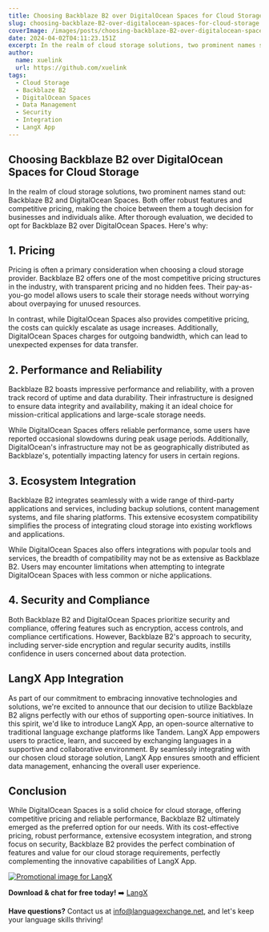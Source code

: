 ```yaml
---
title: Choosing Backblaze B2 over DigitalOcean Spaces for Cloud Storage
slug: choosing-backblaze-B2-over-digitalocean-spaces-for-cloud-storage
coverImage: /images/posts/choosing-backblaze-B2-over-digitalocean-spaces-for-cloud-storage.webp
date: 2024-04-02T04:11:23.151Z
excerpt: In the realm of cloud storage solutions, two prominent names stand out, Backblaze B2 and DigitalOcean Spaces. Both offer robust features and competitive pricing, making the choice between them a tough decision for businesses and individuals alike. After thorough evaluation, we decided to opt for Backblaze B2 over DigitalOcean Spaces.
author:
  name: xuelink
  url: https://github.com/xuelink
tags:
  - Cloud Storage
  - Backblaze B2
  - DigitalOcean Spaces
  - Data Management
  - Security
  - Integration
  - LangX App
---
```


<script>
  import Callout from "$lib/components/molecules/Callout.svelte";
  import CodeBlock from "$lib/components/molecules/CodeBlock.svelte";
  import Image from "$lib/components/atoms/Image.svelte";
</script>

## **Choosing Backblaze B2 over DigitalOcean Spaces for Cloud Storage**

In the realm of cloud storage solutions, two prominent names stand out: Backblaze B2 and DigitalOcean Spaces. Both offer robust features and competitive pricing, making the choice between them a tough decision for businesses and individuals alike. After thorough evaluation, we decided to opt for Backblaze B2 over DigitalOcean Spaces. Here's why:

## **1. Pricing**

Pricing is often a primary consideration when choosing a cloud storage provider. Backblaze B2 offers one of the most competitive pricing structures in the industry, with transparent pricing and no hidden fees. Their pay-as-you-go model allows users to scale their storage needs without worrying about overpaying for unused resources.

In contrast, while DigitalOcean Spaces also provides competitive pricing, the costs can quickly escalate as usage increases. Additionally, DigitalOcean Spaces charges for outgoing bandwidth, which can lead to unexpected expenses for data transfer.

## **2. Performance and Reliability**

Backblaze B2 boasts impressive performance and reliability, with a proven track record of uptime and data durability. Their infrastructure is designed to ensure data integrity and availability, making it an ideal choice for mission-critical applications and large-scale storage needs.

While DigitalOcean Spaces offers reliable performance, some users have reported occasional slowdowns during peak usage periods. Additionally, DigitalOcean's infrastructure may not be as geographically distributed as Backblaze's, potentially impacting latency for users in certain regions.

## **3. Ecosystem Integration**

Backblaze B2 integrates seamlessly with a wide range of third-party applications and services, including backup solutions, content management systems, and file sharing platforms. This extensive ecosystem compatibility simplifies the process of integrating cloud storage into existing workflows and applications.

While DigitalOcean Spaces also offers integrations with popular tools and services, the breadth of compatibility may not be as extensive as Backblaze B2. Users may encounter limitations when attempting to integrate DigitalOcean Spaces with less common or niche applications.

## **4. Security and Compliance**

Both Backblaze B2 and DigitalOcean Spaces prioritize security and compliance, offering features such as encryption, access controls, and compliance certifications. However, Backblaze B2's approach to security, including server-side encryption and regular security audits, instills confidence in users concerned about data protection.

## **LangX App Integration**

As part of our commitment to embracing innovative technologies and solutions, we're excited to announce that our decision to utilize Backblaze B2 aligns perfectly with our ethos of supporting open-source initiatives. In this spirit, we'd like to introduce LangX App, an open-source alternative to traditional language exchange platforms like Tandem. LangX App empowers users to practice, learn, and succeed by exchanging languages in a supportive and collaborative environment. By seamlessly integrating with our chosen cloud storage solution, LangX App ensures smooth and efficient data management, enhancing the overall user experience.

## **Conclusion**

While DigitalOcean Spaces is a solid choice for cloud storage, offering competitive pricing and reliable performance, Backblaze B2 ultimately emerged as the preferred option for our needs. With its cost-effective pricing, robust performance, extensive ecosystem integration, and strong focus on security, Backblaze B2 provides the perfect combination of features and value for our cloud storage requirements, perfectly complementing the innovative capabilities of LangX App.

<a href="https://langx.io" target="_blank"> <Image src="/images/posts/Promo.png" alt="Promotional image for LangX" /></a>

**Download & chat for free today!** ➡️ [LangX](https://langx.io/)

**Have questions?** Contact us at [info@languagexchange.net](mailto:info@languagexchange.net), and let's keep your language skills thriving!
